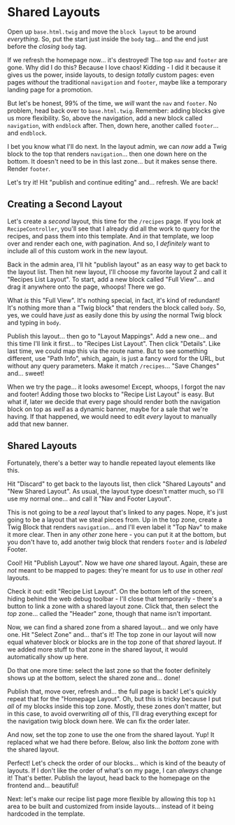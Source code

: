# Shared Layouts

Open up `base.html.twig` and move the `block layout` to be around *everything*.
So, put the start just inside the `body` tag... and the end just before the *closing*
`body` tag.

If we refresh the homepage now... it's destroyed! The top `nav` and `footer` are gone.
Why did I do this? Because I love chaos! Kidding - I did it because it gives us
the power, inside layouts, to design *totally* custom pages: even pages *without*
the traditional `navigation` and `footer`, maybe like a temporary landing page for
a promotion.

But let's be honest, 99% of the time, we *will* want the `nav` and `footer`.
No problem, head back over to `base.html.twig`. Remember: adding blocks give us
more flexibility. So, above the navigation, add a new block called `navigation`,
with `endblock` after. Then, down here, another called `footer`... and `endblock`.

I bet you know what I'll do next. In the layout admin, we can *now* add a Twig block
to the top that renders `navigation`... then one down here on the bottom. It doesn't
need to be in this last zone... but it makes sense there. Render `footer`.

Let's try it! Hit "publish and continue editing" and... refresh. We are back!

## Creating a Second Layout

Let's create a *second* layout, this time for the `/recipes` page. If you look
at `RecipeController`, you'll see that I already did all the work to query for the
recipes, and pass them into this template. And *in* that template, we loop over
and render each one, *with* pagination. And so, I *definitely* want to include
all of this custom work in the new layout.

Back in the admin area, I'll hit "publish layout" as an easy way to get back to the
layout list. Then hit new layout, I'll choose my favorite layout 2 and call it
"Recipes List Layout". To start, add a new block called "Full View"... and drag it
anywhere onto the page, whoops! There we go.

What *is* this "Full View". It's nothing special, in fact, it's kind of redundant!
It's nothing more than a "Twig block" that renders the block called `body`. So, yes,
we could have *just* as easily done this by *using* the normal Twig block and
typing in `body`.

Publish this layout... then go to "Layout Mappings". Add a new one... and this
time I'll link it first... to "Recipes List Layout". Then click "Details". Like
last time, we could map this via the route name. But to see something different,
use "Path Info", which, again, is just a fancy word for the URL, but without
any query parameters. Make it match `/recipes`... "Save Changes" and... sweet!

When we try the page... it looks awesome! Except, whoops, I forgot the nav and
footer! Adding those two blocks to "Recipe List Layout" is easy. But what if, later
we decide that every page should render both the navigation block on top as *well*
as a dynamic banner, maybe for a sale that we're having. If that happened, we
would need to edit *every* layout to manually add that new banner.

## Shared Layouts

Fortunately, there's a better way to handle repeated layout elements like this.

Hit "Discard" to get back to the layouts list, then click "Shared Layouts" and
"New Shared Layout". As usual, the layout type doesn't matter much, so I'll use
my normal one... and call it "Nav and Footer Layout".

This is not going to be a *real* layout that's linked to any pages. Nope, it's just
going to be a layout that we steal pieces from. Up in the top zone, create a
Twig Block that renders `navigation`... and I'll even label it "Top Nav" to make
it more clear. Then in any *other* zone here - you can put it at the bottom, but
you don't have to, add another twig block that renders `footer` and is *labeled*
Footer.

Cool! Hit "Publish Layout". Now we have *one* shared layout. Again, these are *not*
meant to be mapped to pages: they're meant for us to *use* in other *real* layouts.

Check it out: edit "Recipe List Layout". On the bottom left of the screen, hiding
behind the web debug toolbar - I'll close that temporarily - there's a button
to link a zone with a shared layout zone. Click that, then select the *top* zone...
called the "Header" zone, though that name isn't important.

Now, we can find a shared zone from a shared layout... and we only have one. Hit
"Select Zone" and... that's it! The top zone in our layout will now equal whatever
block or blocks are in the top zone of that *shared* layout. If we added more stuff
to that zone in the shared layout, it would automatically show up here.

Do that one more time: select the last zone so that the footer definitely shows
up at the bottom, select the shared zone and... done!

Publish that, move over, refresh and... the full page is back! Let's quickly
repeat that for the "Homepage Layout". Oh, but this is tricky because I put
*all* of my blocks inside this top zone. Mostly, these zones don't matter, but
in this case, to avoid overwriting *all* of this, I'll drag everything except for
the navigation twig block down here. We can fix the order later.

And now, set the top zone to use the one from the shared layout. Yup! It replaced
what we had there before. Below, also link the *bottom* zone with the shared layout.

Perfect! Let's check the order of our blocks... which is kind of the beauty of layouts.
If I don't like the order of what's on my page, I can *always* change it! That's
better. Publish the layout, head back to the homepage on the frontend and...
beautiful!

Next: let's make our recipe list page more flexible by allowing this top `h1`
area to be built and customized from inside layouts... instead of it being
hardcoded in the template.

